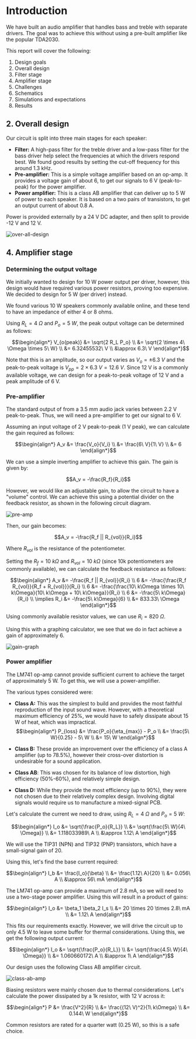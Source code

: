 # Introduction
We have built an audio amplifier that handles bass and treble with separate drivers. The goal was to achieve this without using a pre-built amplifier like the popular TDA2030.

This report will cover the following:
1.  Design goals
2.  Overall design
3.  Filter stage
4.  Amplifier stage
5.  Challenges
6.  Schematics
7.  Simulations and expectations
8.  Results

## 2.   Overall design
Our circuit is split into three main stages for each speaker:

*   **Filter:** A high-pass filter for the treble driver and a low-pass filter for the bass driver help select the frequencies at which the drivers respond best. We found good results by setting the cut-off frequency for this around 1.3 kHz.
*   **Pre-amplifier:** This is a simple voltage amplifier based on an op-amp. It provides a voltage gain of about 6, to get our signals to 6 V (peak-to-peak) for the power amplifier.
*   **Power amplifier:** This is a class AB amplifier that can deliver up to 5 W of power to each speaker. It is based on a two pairs of transistors, to get an output current of about 0.8 A.

Power is provided externally by a 24 V DC adapter, and then split to provide -12 V and 12 V.

![over-all-design](images/4-over-all-design.png)

## 4.   Amplifier stage

### Determining the output voltage

We initially wanted to design for 10 W power output per driver, however, this design would have required various power resistors, proving too expensive. We decided to design for 5 W (per driver) instead.

We found various 10 W speakers commonly available online, and these tend to have an impedance of either 4 or 8 ohms.

Using $R_L = 4\ \Omega$ and $P_o = 5\ W$, the peak output voltage can be determined as follows:

$$\begin{align*}
V_{o(peak)} &= \sqrt{2 R_L P_o} \\
&= \sqrt{2 \times 4\ \Omega \times 5\ W} \\
&= 6.32455532\ V \\
&\approx 6.3\ V
\end{align*}$$

Note that this is an amplitude, so our output varies as $V_o = \pm 6.3\ V$ and the peak-to-peak voltage is $V_{pp} = 2 \times 6.3\ V = 12.6\ V$. Since 12 V is a commonly available voltage, we can design for a peak-to-peak voltage of 12 V and a peak amplitude of 6 V.

### Pre-amplifier
The standard output of from a 3.5 mm audio jack varies between 2.2 V peak-to-peak. Thus, we will need a pre-amplifier to get our signal to 6 V.

Assuming an input voltage of 2 V peak-to-peak (1 V peak), we can calculate the gain required as follows:

$$\begin{align*}
A_v &= \frac{V_o}{V_i} \\
&= \frac{6\ V}{1\ V} \\
&= 6
\end{align*}$$

We can use a simple inverting amplifier to achieve this gain. The gain is given by:

$$A_v = -\frac{R_f}{R_i}$$

However, we would like an adjustable gain, to allow the circuit to have a "volume" control. We can achieve this using a potential divider on the feedback resistor, as shown in the following circuit diagram.

![pre-amp](images/5-pre-amp.png)

Then, our gain becomes:

$$A_v = -\frac{R_f || R_{vol}}{R_i}$$

Where $R_{vol}$ is the resistance of the potentiometer.

Setting the $R_f = 10\ k\Omega$ and $R_{vol} = 10\ k\Omega$ (since 10k potentiometers are commonly available), we can calculate the feedback resistance as follows:

$$\begin{align*}
A_v &= -\frac{R_f || R_{vol}}{R_i} \\
6 &= -\frac{\frac{R_f R_{vol}}{R_f + R_{vol}}}{R_i} \\
6 &= -\frac{\frac{10\ k\Omega \times 10\ k\Omega}{10\ k\Omega + 10\ k\Omega}}{R_i} \\
6 &= -\frac{5\ k\Omega}{R_i} \\
\implies R_i &= -\frac{5\ k\Omega}{6} \\
&= 833.33\ \Omega
\end{align*}$$

Using commonly available resistor values, we can use $R_i = 820\ \Omega$.

Using this with a graphing calculator, we see that we do in fact achieve a gain of approximately 6.

![gain-graph](images/6-gain-graph.png)

### Power amplifier
The LM741 op-amp cannot provide sufficient current to achieve the target of approximately 5 W. To get this, we will use a power-amplifier.

The various types considered were:
*   **Class A:** This was the simplest to build and provides the most faithful reproduction of the input sound wave. However, with a theoretical maximum efficiency of 25%, we would have to safely dissipate about 15 W of heat, which was impractical.
    $$\begin{align*}
    P_{loss} &= \frac{P_o}{\eta_{max}} - P_o \\
    &= \frac{5\ W}{0.25} - 5\ W \\
    &= 15\ W
    \end{align*}$$

*   **Class B:** These provide an improvement over the efficiency of a class A amplifier (up to 78.5%), however their cross-over distortion is undesirable for a sound application.
*   **Class AB**: This was chosen for its balance of low distortion, high efficiency (50%-60%), and relatively simple design.
*   **Class D:** While they provide the most efficiency (up to 90%), they were not chosen due to their relatively complex design. Involving digital signals would require us to manufacture a mixed-signal PCB.

Let's calculate the current we need to draw, using $R_L = 4\ \Omega$ and $P_o = 5\ W$:

$$\begin{align*}
I_o &= \sqrt{\frac{P_o}{R_L}} \\
&= \sqrt{\frac{5\ W}{4\ \Omega}} \\
&= 1.118033989\ A \\
&\approx 1.12\ A
\end{align*}$$

We will use the TIP31 (NPN) and TIP32 (PNP) transistors, which have a small-signal gain of 20.

Using this, let's find the base current required:

$$\begin{align*}
I_b &= \frac{I_o}{\beta} \\
&= \frac{1.12\ A}{20} \\
&= 0.056\ A \\
&\approx 56\ mA
\end{align*}$$

The LM741 op-amp can provide a maximum of 2.8 mA, so we will need to use a two-stage power amplifier. Using this will result in a product of gains:

$$\begin{align*}
I_o &= \beta_1 \beta_2 I_s \\
&= 20 \times 20 \times 2.8\ mA \\
&= 1.12\ A
\end{align*}$$

This fits our requirements exactly. However, we will drive the circuit up to only 4.5 W to leave some buffer for thermal considerations. Using this, we get the following output current:

$$\begin{align*}
I_o &= \sqrt{\frac{P_o}{R_L}} \\
&= \sqrt{\frac{4.5\ W}{4\ \Omega}} \\
&= 1.060660172\ A \\
&\approx 1\ A
\end{align*}$$


Our design uses the following Class AB amplifier circuit.

![class-ab-amp](images/7-class-ab-amp.png)

Biasing resistors were mainly chosen due to thermal considerations. Let's calculate the power dissipated by a 1k resistor, with 12 V across it:

$$\begin{align*}
P &= \frac{V^2}{R} \\
&= \frac{(12\ V)^2}{1\ k\Omega} \\
&= 0.144\ W
\end{align*}$$

Common resistors are rated for a quarter watt (0.25 W), so this is a safe choice.